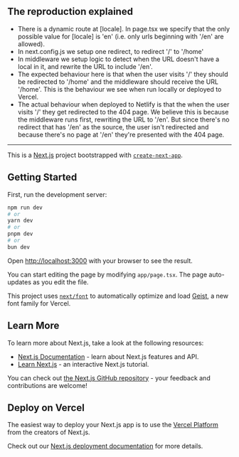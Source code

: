 ## The reproduction explained

- There is a dynamic route at [locale]. In page.tsx we specify that the only possible value for [locale] is 'en' (i.e. only urls beginning with '/en' are allowed).
- In next.config.js we setup one redirect, to redirect '/' to '/home'
- In middleware we setup logic to detect when the URL doesn't have a local in it, and rewrite the URL to include '/en'.
- The expected behaviour here is that when the user visits '/' they should be redirected to '/home' and the middleware should receive the URL '/home'. This is the behaviour we see when run locally or deployed to Vercel.
- The actual behaviour when deployed to Netlify is that the when the user visits '/' they get redirected to the 404 page. We believe this is because the middleware runs first, rewriting the URL to '/en'. But since there's no redirect that has '/en' as the source, the user isn't redirected and because there's no page at '/en' they're presented with the 404 page.

*****************

This is a [Next.js](https://nextjs.org) project bootstrapped with [`create-next-app`](https://nextjs.org/docs/app/api-reference/cli/create-next-app).

## Getting Started

First, run the development server:

```bash
npm run dev
# or
yarn dev
# or
pnpm dev
# or
bun dev
```

Open [http://localhost:3000](http://localhost:3000) with your browser to see the result.

You can start editing the page by modifying `app/page.tsx`. The page auto-updates as you edit the file.

This project uses [`next/font`](https://nextjs.org/docs/app/building-your-application/optimizing/fonts) to automatically optimize and load [Geist](https://vercel.com/font), a new font family for Vercel.

## Learn More

To learn more about Next.js, take a look at the following resources:

- [Next.js Documentation](https://nextjs.org/docs) - learn about Next.js features and API.
- [Learn Next.js](https://nextjs.org/learn) - an interactive Next.js tutorial.

You can check out [the Next.js GitHub repository](https://github.com/vercel/next.js) - your feedback and contributions are welcome!

## Deploy on Vercel

The easiest way to deploy your Next.js app is to use the [Vercel Platform](https://vercel.com/new?utm_medium=default-template&filter=next.js&utm_source=create-next-app&utm_campaign=create-next-app-readme) from the creators of Next.js.

Check out our [Next.js deployment documentation](https://nextjs.org/docs/app/building-your-application/deploying) for more details.
